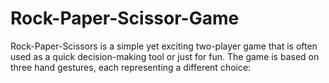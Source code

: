 # Rock-Paper-Scissor-Game
Rock-Paper-Scissors is a simple yet exciting two-player game that is often used as a quick decision-making tool or just for fun. The game is based on three hand gestures, each representing a different choice:
